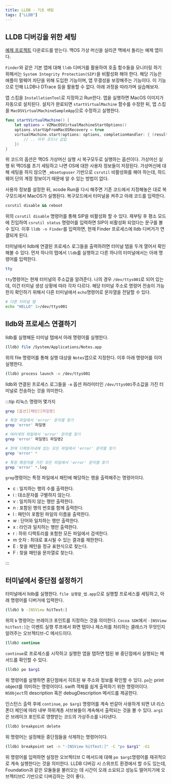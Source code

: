 ```yaml
---
title: LLDB - 기초 세팅
tags: ["LLDB"]
---
```


## LLDB 디버깅을 위한 세팅

[예제 프로젝트](https://developer.apple.com/documentation/virtualization/running_macos_in_a_virtual_machine_on_apple_silicon) 다운로드를 받는다. 맥OS 가상 머신을 실리콘 맥에서 돌리는 예제 앱이다.

`Finder`와 같은 기본 앱에 대해 `lldb` 디버거를 활용하여 호출 함수들을 모니터링 하기 위해서는 `System Integrity Protection(SIP)`을 비활성화 해야 한다. 해당 기능은 애플이 멀웨어 차단을 위해 도입한 기능이며, 앱 무결성을 보장해주는 기능이다. 이 기능으로 인해 LLDB나 DTrace 등을 활용할 수 없다. 아래 과정을 따라가며 실습해보자.

앱 스킴을 `InstallationTool`로 지정하고 Run한다. 앱을 실행하면 MacOS 이미지가 자동으로 설치된다. 설치가 완료되면 `startVirtualMachine` 함수를 수정한 뒤, 앱 스킴을 `MacOSVirtualMachineSampleApp`으로 수정하고 실행한다.

```swift
func startVirtualMachine() {
    let options = VZMacOSVirtualMachineStartOptions()
    options.startUpFromMacOSRecovery = true
    virtualMachine.start(options: options, completionHandler: { (result) in
        // .. 아무 코드나 삽입
    })
}
```

위 코드의 옵션은 맥OS 가상머신 실행 시 복구모두로 실행하는 옵션이다. 가상머신 실행 뒤 맥OS를 초기 세팅하고 나면 OS에 대한 사용자 정보들이 저장된다. 가상머신에 대해 세팅을 하지 않으면 `_mbsetupuser` 기반으로 `csrutil` 비활성화를 해야 하는데, 하드웨어 단의 계정 정보이기 때문에 알 수 있는 방법이 없다.

사용자 정보를 설정한 뒤, xcode Run을 다시 해주면 기존 코드에서 지정해놓은 대로 복구모드에서 MacOS가 실행된다. 복구모드에서 터미널을 켜주고 아래 코드를 입력한다.

```bash
csrutil disable && reboot
```

위의 `csrutil disable` 명령어를 통해 SIP을 비활성화 할 수 있다. 재부팅 후 평소 모드에 진입하여 `csrutil status` 명령어를 입력하면 SIP이 비활성화 되었다는 문구를 볼 수 있다. 이후 `lldb -n Finder`를 입력하면, 현재 Finder 프로세스에 lldb 디버거가 연결되게 된다.

터미널에서 lldb에 연결된 프로세스 로그들을 출력하려면 터미널 탭을 두개 열어서 확인해볼 수 있다. 먼저 하나의 탭에서 `lldb`를 실행하고 다른 하나의 터미널에서는 아래 명령어를 입력한다.

```bash
tty
```

`tty`명령어는 현재 터미널의 주소값을 알려준다. 나의 경우 `/dev/ttys001`로 되어 있는데, 이건 터미널 생성 상황에 따라 각자 다르다. 해당 터미널 주소로 명령어 전송이 가능한지 확인하기 위해서 다른 터미널에서 `echo`명령어로 문자열을 전달할 수 있다.

```bash
# 다른 터미널 탭
echo "HELLO" 1>/dev/ttys001
```

## lldb와 프로세스 연결하기

lldb를 실행해둔 터미널 탭에서 아래 명령어를 실행한다.

```bash
(lldb) file /System/Applications/Notes.app
```

위의 file 명령어를 통해 실행 대상을 `Notes`앱으로 지정한다. 이후 아래 명령어를 이어 실행한다.

```bash
(lldb) process launch -e /dev/ttys001
```

lldb와 연결된 프로세스 로그들을 `-e` 옵션 파라미터인 `/dev/ttys001`주소값을 가진 터미널로 전송하는 것을 의미한다.

:::tip 리눅스 명령어 몇가지

```bash
grep [옵션][패턴][파일명]

# 특정 파일에서 'error' 문자열 찾기
grep 'error' 파일명

# 여러개의 파일에서 'error' 문자열 찾기
grep 'error' 파일명1 파일명2

# 현재 디렉토리내에 있는 모든 파일에서 'error' 문자열 찾기
grep 'error' *

# 특정 확장자를 가진 모든 파일에서 'error' 문자열 찾기
grep 'error' *.log
```

`grep`명령어는 특정 파일에서 패턴에 해당하는 행을 출력해주는 명령어이다.

- c : 일치하는 행의 수를 출력한다.
- i : 대소문자를 구별하지 않는다.
- v : 일치하지 않는 행만 출력한다.
- n : 포함된 행의 번호를 함께 출력한다.
- l : 패턴이 포함된 파일의 이름을 출력한다.
- w : 단어와 일치하는 행만 출력한다.
- x : 라인과 일치하는 행만 출력한다.
- r : 하위 디렉토리를 포함한 모든 파일에서 검색한다.
- m 숫자 : 최대로 표시될 수 있는 결과를 제한한다.
- E : 찾을 패턴을 정규 표현식으로 찾는다.
- F : 찾을 패턴을 문자열로 찾는다.

:::

## 터미널에서 중단점 설정하기

터미널에서 lldb를 실행한다. `file 실행할_앱.app`으로 실행할 프로세스를 세팅하고, 아래 명령어를 디버거에 입력한다.

```bash
(lldb) b -[NSView hitTest:]
```

위의 `b` 명령어는 브레이크 포인트를 지정하는 것을 의미한다. `Cocoa SDK`에서 `-[NSView hitTest:]`는 이벤트 실행 루프에서 화면 탭이나 제스처를 처리하는 클래스가 무엇인지 알려주는 오브젝티브-C 메서드이다.

```bash
(lldb) continue
```

`continue`로 프로세스를 시작하고 실행한 앱을 탭하면 탭된 뷰 중단점에서 실행되는 메서드를 확인할 수 있다.

```bash
(lldb) po $arg1
```

위 명령어를 실행하면 중단점에서 히트된 뷰 주소와 정보를 확인할 수 있다. `po`는 print object를 의미하는 명령어이다. swift 객체를 쉽게 출력하기 위한 명령어이다. `NSObject`의 description 혹은 debugDescription 메서드를 제공한다.

인스턴스 출력 후에 `continue`, `po $arg1` 명령어를 계속 번갈아 사용하게 되면 UI 리스폰더 체인에 따라 내부 하위계층 서브뷰들이 계속해서 출력되는 것을 볼 수 있다. `arg1`은 브레이크 포인트로 영향받는 코드의 가상주소를 나타낸다.

```bash
(lldb) breakpoint delete
```

위 명령어는 설정해둔 중단점들을 삭제하는 명령어이다.

```bash
(lldb) breakpoint set -n "-[NSView hitTest:]" -C "po $arg1" -G1
```

위 명령어를 입력하면 설정한 오브젝티브 C 메서드에 대해 `po $arg1`명령어를 재귀적으로 계속 실행한다는 것을 의미한다. LLDB 디버깅 시 스위프트 환경에서 할 수도 있는데, Foundation과 같은 모듈들을 불러오는 데 시간이 오래 소요되고 성능도 떨어지기에 오브젝티브C 기반으로 디버깅하는 것이 좋다.
